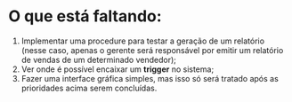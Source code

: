 # O que está faltando:
1. Implementar uma procedure para testar a geração de um relatório (nesse caso, apenas o gerente será responsável por emitir um relatório de vendas de um determinado vendedor);
2. Ver onde é possível encaixar um **trigger** no sistema;
3. Fazer uma interface gráfica simples, mas isso só será tratado após as prioridades acima serem concluídas.
